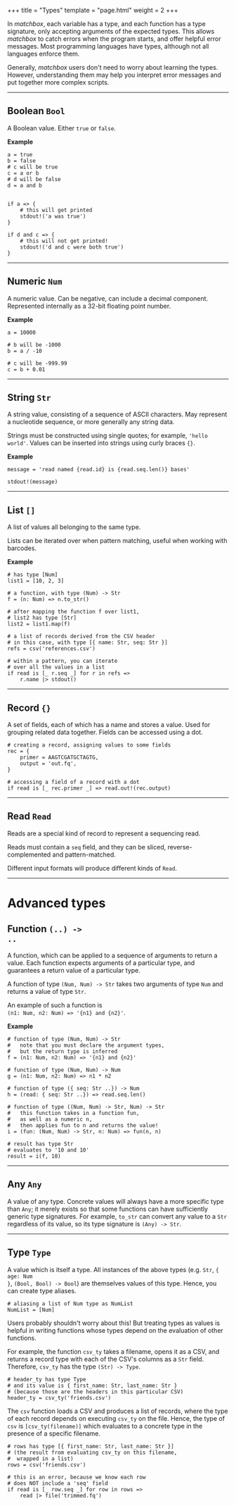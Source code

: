 +++
title = "Types"
template = "page.html"
weight = 2
+++

In *matchbox*, each variable has a type, and each function has a type signature, only accepting arguments of the expected types. This allows *matchbox* to catch errors when the program starts, and offer helpful error messages. Most programming languages have types, although not all languages enforce them.

Generally, *matchbox* users don't need to worry about learning the types. However, understanding them may help you interpret error messages and put together more complex scripts.

---

<div class="function_block">

## Boolean <code class="type">Bool</code>

A Boolean value. Either `true` or `false`.

**Example**

```matchbox
a = true
b = false
# c will be true
c = a or b
# d will be false
d = a and b


if a => {
    # this will get printed
    stdout!('a was true')
}

if d and c => {
    # this will not get printed!
    stdout!('d and c were both true')
}

```

</div>

---

<div class="function_block">

## Numeric <code class="type">Num</code>

A numeric value. Can be negative, can include a decimal component. Represented internally as a 32-bit floating point number.

**Example**

```matchbox
a = 10000

# b will be -1000
b = a / -10

# c will be -999.99
c = b + 0.01
```

</div>

---

<div class="function_block">

## String <code class="type">Str</code>

A string value, consisting of a sequence of ASCII characters. May represent a nucleotide sequence, or more generally any string data.

Strings must be constructed using single quotes; for example, `'hello world'`. Values can be inserted into strings using curly braces `{}`.

**Example**

```matchbox
message = 'read named {read.id} is {read.seq.len()} bases'

stdout!(message)
```

</div>

---

<div class="function_block">

## List <code class="type">[]</code>

A list of values all belonging to the same type.

Lists can be iterated over when pattern matching, useful when working with barcodes.

**Example**

```matchbox
# has type [Num]
list1 = [10, 2, 3]

# a function, with type (Num) -> Str
f = (n: Num) => n.to_str()

# after mapping the function f over list1,
# list2 has type [Str]
list2 = list1.map(f)
```

```matchbox
# a list of records derived from the CSV header
# in this case, with type [{ name: Str, seq: Str }]
refs = csv('references.csv')

# within a pattern, you can iterate
# over all the values in a list
if read is [_ r.seq _] for r in refs =>
    r.name |> stdout()
```

</div>

---

<div class="function_block">

## Record <code class="type">{}</code>

A set of fields, each of which has a name and stores a value. Used for grouping related data together. Fields can be accessed using a dot.

```matchbox
# creating a record, assigning values to some fields
rec = {
    primer = AAGTCGATGCTAGTG,
    output = 'out.fq',
}

# accessing a field of a record with a dot
if read is [_ rec.primer _] => read.out!(rec.output)
```

<!-- A record type <code class="type">{ name: Str, age: Num }</code> has only two fields: <code>name</code> which is a <code class="type">Str</code>, and `age` which is a <code class="type">Num</code>.

A record type with a double-dot <code class="type">{ name: Str, age: Num ..}</code> has *at least* the fields `name` and `age`, but may also have more fields; it is a less restrictive type. -->

<!-- ```matchbox
tag = (a: { A | desc: Str }) -> { A | desc: Str }

combine = (a: {A | }, b: {B | }) -> {A + B | }

rename = (rec: { name: Str }) -> { name: Str }

duplicate = (rec: { R }) -> { fst: R, snd: R } =>
    { fst = rec, snd = rec }
``` -->

<!-- The universal record type <code class="type">{..}</code> may possess any fields, whereas the empty record type <code class="type">{}</code> has no fields. -->

</div>

---

<div class="function_block">

## Read <code class="type">Read</code>

Reads are a special kind of record to represent a sequencing read.

Reads must contain a `seq` field, and they can be sliced, reverse-complemented and pattern-matched.

Different input formats will produce different kinds of <code class="type">Read</code>. 


</div>

---

# Advanced types

<div class="function_block">

## Function <code class="type">(..) -> ..</code>

A function, which can be applied to a sequence of arguments to return a value. Each function expects arguments of a particular type, and guarantees a return value of a particular type.

A function of type <code class="type">(Num, Num) -> Str</code> takes two arguments of type <code class="type">Num</code> and returns a value of type <code class="type">Str</code>.

An example of such a function is <br>`(n1: Num, n2: Num) => '{n1} and {n2}'`.

**Example**

```matchbox
# function of type (Num, Num) -> Str
#   note that you must declare the argument types,
#   but the return type is inferred
f = (n1: Num, n2: Num) => '{n1} and {n2}'

# function of type (Num, Num) -> Num
g = (n1: Num, n2: Num) => n1 * n2

# function of type ({ seq: Str ..}) -> Num
h = (read: { seq: Str ..}) => read.seq.len()

# function of type ((Num, Num) -> Str, Num) -> Str
#   this function takes in a function fun,
#   as well as a numeric n,
#   then applies fun to n and returns the value!
i = (fun: (Num, Num) -> Str, n: Num) => fun(n, n)

# result has type Str
# evaluates to '10 and 10'
result = i(f, 10)
```

</div>


---

<div class="function_block">

## Any <code class="type">Any</code>

A value of any type. Concrete values will always have a more specific type than <code class="type">Any</code>; it merely exists so that some functions can have sufficiently generic type signatures. For example, `to_str` can convert any value to a <code class="type">Str</code> regardless of its value, so its type signature is <code class="type">(Any) -> Str</code>.

</div>

---

<div class="function_block">

## Type <code class="type">Type</code>

A value which is itself a type. All instances of the above types (e.g. <code class="type">Str</code>, <code class="type">{ age: Num }</code>, <code class="type">(Bool, Bool) -> Bool</code>) are themselves values of this type. Hence, you can create type aliases.

```matchbox
# aliasing a list of Num type as NumList
NumList = [Num]
```

Users probably shouldn't worry about this! But treating types as values is helpful in writing functions whose types depend on the evaluation of other functions.

For example, the function `csv_ty` takes a filename, opens it as a CSV, and returns a record type with each of the CSV's columns as a <code class="type">Str</code> field. Therefore, `csv_ty` has the type <code class="type">(Str) -> Type</code>.

```matchbox
# header_ty has type Type
# and its value is { first_name: Str, last_name: Str }
# (because those are the headers in this particular CSV)
header_ty = csv_ty('friends.csv')
```

The `csv` function loads a CSV and produces a list of records, where the type of each record depends on executing `csv_ty` on the file. Hence, the type of `csv` is <code class="type">[csv_ty(filename)]</code> which evaluates to a concrete type in the presence of a specific filename.

```matchbox
# rows has type [{ first_name: Str, last_name: Str }]
# (the result from evaluating csv_ty on this filename,
#  wrapped in a list)
rows = csv('friends.csv')

# this is an error, because we know each row
# does NOT include a 'seq' field
if read is [_ row.seq _] for row in rows =>
    read |> file('trimmed.fq')
```

<!-- ```matchbox
# NumPair is declared as an alias
# for a particular record type
NumPair = { first: Num, second: Num }

# now, we can define functions which operate on NumPair
get_first = (np: NumPair) => np.first
get_second = (np: NumPair) => np.second
```

```matchbox
# Pair is a function which takes a type
# and returns a record type
Pair = (T: Type) => { first: T, second: T }

# now, we can define functions
# which operate generically on Pair
new_pair = (T: Type) => (first: T, second: T) => { first: T, second: T }
get_first = (T: Type) => (p: Pair(T)) => p.first
get_second = (T: Type) => (p: Pair(T)) => p.second

# NumPair is one specific instance of Pair
NumPair = Pair(Num)

np = new_pair(Num, 10, 12)
first = get_first(Num, np)
``` -->



</div>
